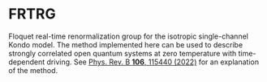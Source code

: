 # FRTRG
Floquet real-time renormalization group for the isotropic single-channel Kondo model.
The method implemented here can be used to describe strongly correlated open quantum systems at zero temperature with time-dependent driving.
See [Phys. Rev. B **106**, 115440 (2022)](https://doi.org/10.1103/PhysRevB.106.115440) for an explanation of the method.
